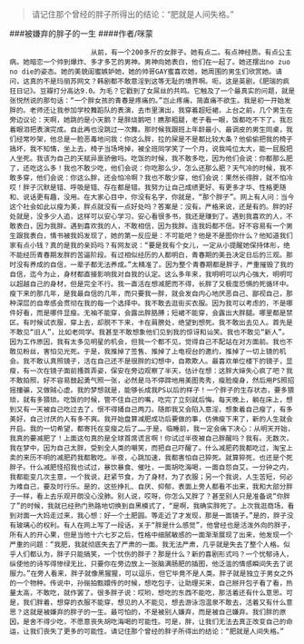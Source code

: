 > 请记住那个曾经的胖子所得出的结论：“肥就是人间失格。”

###被嫌弃的胖子的一生
####作者/咪蒙

						从前，有一个200多斤的女胖子。她有点二。有点神经质。有点公主病。她暗恋一个帅到爆炸、多才多艺的男神。男神向她表白，他们在一起了。她还摆出no zuo no die的姿态。她的美貌闺蜜嫉妒她，她的帅哥GAY蜜喜欢她，她周围的男生们欣赏她。请问，这真的不是玛丽苏网文？韩剧都不敢意淫到这等无耻的境界啊。呃，这是英剧，《肥瑞的疯狂日记》。豆瓣打分高达9.0。为毛？它戳到了女屌丝的共鸣。它触及了一个最真实的问题，就是张悦然说的那句话：“一个胖女孩的青春是疼痛的。”岂止疼痛，简直痛不欲生。我是初一开始发胖的。老师还让我参加学校舞蹈队的表演，去市里演出，我穿着超短裙，上台之前，几个男生在旁边议论：天啊，她跳的是小天鹅？是胖烧鹅吧！瞧那粗腿，老子看一眼，饭都吃不下了。我忍着眼泪把表演完成。自此再也没跳过一次舞。那时候我跟班上年龄最小、最调皮的男生同桌，我们经常吵架，他总是一脸恶毒地问我：你这么胖，拉的屎是不是都比较大条？他偷偷把我的椅子搞坏，我不知情，坐上去，椅子当场垮掉，被全班同学笑了一个月，说我吨位太大，能一屁股把人坐死。我该为自己的天赋异禀骄傲吗。吃饭的时候，我不敢多吃，因为他们会说：你都那么肥了，还吃这么多！我也不敢少吃，他们会说：你吃那么少，怎么还那么肥？天气冷的时候，我不敢多穿，他们会说：你这么胖，还会怕冷啊？我也不敢少穿，他们会说：果然长得胖，就不怕冷哎！胖子沉默是错、呼吸是错、存在都是错。我努力让自己成绩更好、有更多才华、性格更随和、说话更有趣，没用。在大家心目中，你没有名字，你就是，“那个胖子”。网上有人问：当今这个社会如此以瘦为美，胖点就没有一点好处吗？答案是：没有。严格来说，还是有的。胖的好处就是，没多少人追，这样可以安心学习，安心看很多书，我还是赚到了。遇到我喜欢的人，不敢表白，因为我胖。遇到喜欢我的人，不敢相信，因为我胖。连我妈都不信。好不容易有一个男生跟我表白，情书被我妈发现了，她的第一反应是：不可能吧？他是不是图你什么？他知道我们家有点小钱？真的是我的亲妈吗？有网友说：“要是我有个女儿，一定从小提醒她保持体形，绝不能经历青春期发胖的苦逼阶段。有过相似经历的人都明白，青春期的美丑决定日后的三观。那时没有养成的自信，一辈子都无法养成。”太精准了。因为整个青春期都是胖子，严重摧毁了我的自信，迄今为止，身材都直接影响我对自我的认定。这么多年来，我明明可以内心强大，明明可以超越自己的身材，但是完全不行。我一直活在想减肥而不得，长胖了又极度恐惧的死循环中。瘦下来的那几年，是我最自信的几年，而只要我一胖，就会发自内心地厌恶自己、鄙视自己，那种深层的自卑感会贯彻在我的每一个选择中。我不敢去逛街买衣服。因为我可以考虑的，不是哪件好看，而是哪件显瘦。无袖不能穿，会露出胖胳膊；短裙不能穿，会露出大胖腿。哪里都是禁区。有时候试衣服，穿上去，却脱不下来，卡在肩膀处，绝望到想死。我不敢出去见人。首先是不敢见“旧人”，比如老同学。我甚至不敢想象他们见到我的惊讶和讪笑。我也不敢见“新人”。因为工作原因，我有太多见明星的机会，但我一个都不见，觉得自己不配站在对方面前。我也不敢见粉丝，害怕见光死。于是，我推掉了签售、推掉了上电视台的邀约，推掉了一切上镜的机会。我不敢认真照镜子，活在自己还不是很胖的幻想中，自欺欺人。最喜欢单位楼下的镜子，显瘦，有一次在镜子面前搔首弄姿，保安在旁边观察了半天，估计在想：这胖大婶失心疯了吧？我不敢拍照，好不容易鼓起勇气照一张，必然是马不停蹄地用美图秀秀，瘦脸瘦身，然后用PS照招摇撞骗，又做贼心虚。我的梦想就是，能够长成我PS以后的样子！一个胖子的生存状态，要多猥琐，就有多猥琐。吃饭的时候，管不住自己的嘴，吃完了立刻就后悔。每天晚上，躺在床上，想到又有一天被自己吃过去了，恨不得捅自己两刀。随即我又会陷入意淫，想象着自己瘦了，有多美好，自己讨厌的人有多不爽。我开始盘算减肥成功后要做的事，仿佛瘦下来了，新的人生就会开启。我的一切希望，都寄托在变瘦之后了……于是，临睡前，我一定会痛下决心：从明天开始，我真的要减肥了！上面这句真的是全球首席谎言啊！你试过半夜被自己胖醒吗？我有。无数次，我在梦中，因为自己太胖，受到全人类的嘲笑，而把自己吓醒了。什么减肥药我都吃过，淘宝上卖的来历不明的减肥药我都敢吃。半夜，心跳加速，我都害怕自己猝死。就算猝死，也还是个死胖子。什么减肥怪招我也试过，暴饮暴食、催吐，一面胡吃海喝，一面自怨自艾。一分钟之内，我都能变几次主意，一个我说，赶紧节食，为了身材，为了衣服；另一个我说，人生苦短，何必为难自己，要及时行乐。是的，这些挣扎、自厌、抑郁，表面上旁人都看不出来，我和大部分胖子一样，看上去乐观开朗没心没肺。别人说，哎呀，你怎么又胖了？甚至别人只是准备说“你胖了”的时候，我就已经熟门熟路地切换到自黑模式了，“是啊，我确实胖死了。上次我逛商场，看到对面一大妈走过来，我心想：好一个土肥圆。等走近了才发现，那是一面镜子。”是的，胖子没有玻璃心的权利。有人在网上写了一段话，关于“胖是什么感觉”，他曾经也是活泼外向的胖子，所有人的开心果，但是当他十六七岁之后，性格中细腻敏感的一面渐渐展现了出来，他发现一个严重的问题：“我肥，我就彻底失去了严肃的一面。我无法严肃，几乎就是失去了整个人格。似乎人们都认为，胖子只能搞笑，一个忧伤的胖子？那是什么？新的喜剧形式吗？一个忧郁诗人，纵使他的诗写得惨绿无比，只要你在旁边放上一张脑满肠肥的插图，他泛滥的情感瞬间失去了说服力。”在旁人看来，胖子就像黑猩猩，可以逗乐，但它毕竟不是人类。胖子就是独立于男女之外的一个物种。传说中，孙俪拍甄嬛传的时候，想吃包子，让助理买来，自己掰开包子看了看，热量太高，不敢吃，就作罢了。很多胖子说：哎哟，想吃的东西不能吃，那活着还有什么意思。可是，我们胖着，想穿的衣服不能穿，想见的人不能见，想去游泳泡温泉不敢去，活着又有什么意思？这就是被嫌弃的胖子的一生。最可怕的，不是被别人嫌弃，而是被自己嫌弃。我们胖的原因，是舍不得少吃，不愿意丧失胡吃海喝的可能性。可是，胖，让我们无法去真正改变自己的命运，让我们丧失了更多的可能性。请记住那个曾经的胖子所得出的结论：“肥就是人间失格。”			  		